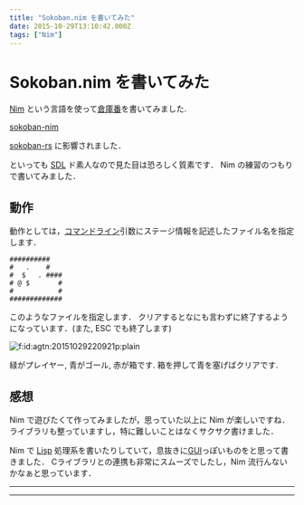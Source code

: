 ```yaml
---
title: "Sokoban.nim を書いてみた"
date: 2015-10-29T13:10:42.000Z
tags: ["Nim"]
---
```


<h1>Sokoban.nim を書いてみた</h1>

<p><a href="http://www.nim-lang.org">Nim</a> という言語を使って<a class="keyword" href="http://d.hatena.ne.jp/keyword/%C1%D2%B8%CB%C8%D6">倉庫番</a>を書いてみました.</p>

<p><a href="https://github.com/agatan/sokoban-nim">sokoban-nim</a></p>

<p><a href="https://github.com/swatteau/sokoban-rs">sokoban-rs</a> に影響されました．</p>

<p>といっても <a class="keyword" href="http://d.hatena.ne.jp/keyword/SDL">SDL</a> ド素人なので見た目は恐ろしく質素です． Nim の練習のつもりで書いてみました．</p>

<h2>動作</h2>

<p>動作としては，<a class="keyword" href="http://d.hatena.ne.jp/keyword/%A5%B3%A5%DE%A5%F3%A5%C9%A5%E9%A5%A4%A5%F3">コマンドライン</a>引数にステージ情報を記述したファイル名を指定します．</p>

<pre><code>##########
#   .    #
#  $   . ####
# @ $       #
#           #
#############
</code></pre>

<p>このようなファイルを指定します． クリアするとなにも言わずに終了するようになっています．(また, ESC でも終了します)</p>

<p><span itemscope itemtype="http://schema.org/Photograph"><img src="http://cdn-ak.f.st-hatena.com/images/fotolife/a/agtn/20151029/20151029220921.png" alt="f:id:agtn:20151029220921p:plain" title="f:id:agtn:20151029220921p:plain" class="hatena-fotolife" itemprop="image"></span></p>

<p>緑がプレイヤー, 青がゴール, 赤が箱です. 箱を押して青を塞げばクリアです.</p>

<h2>感想</h2>

<p>Nim で遊びたくて作ってみましたが，思っていた以上に Nim が楽しいですね． ライブラリも整っていますし，特に難しいことはなくサクサク書けました．</p>

<p>Nim で <a class="keyword" href="http://d.hatena.ne.jp/keyword/Lisp">Lisp</a> 処理系を書いたりしていて，息抜きに<a class="keyword" href="http://d.hatena.ne.jp/keyword/GUI">GUI</a>っぽいものをと思って書きました． Cライブラリとの連携も非常にスムーズでしたし，Nim 流行んないかなぁと思っています．</p>

---

---
